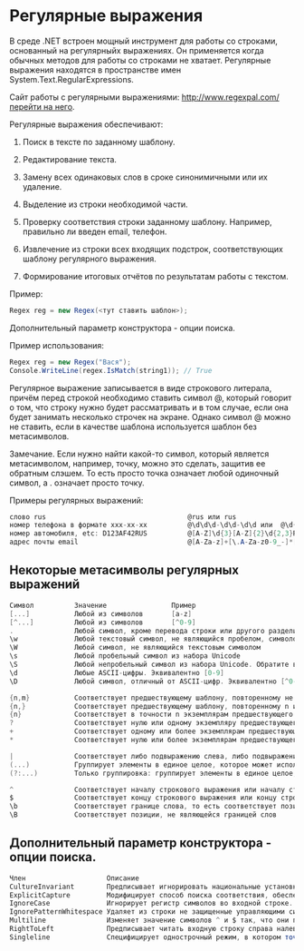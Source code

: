 # Регулярные выражения

В среде .NET встроен мощный инструмент для работы со строками, основанный на регулярныйх выражениях. Он применяется когда обычных методов для работы со строками не хватает. Регулярные выражения находятся в пространстве имен System.Text.RegularExpressions.

Сайт работы с регулярными выражениями: http://www.regexpal.com/ [перейти на него](http://www.regexpal.com/). 

Регулярные выражения обеспечивают:

1. Поиск в тексте по заданному шаблону.

2. Редактирование текста.

3. Замену всех одинаковых слов в сроке синонимичными или их удаление.

4. Выделение из строки необходимой части. 

5. Проверку соответствия строки заданному шаблону. Например, правильно ли введен email, телефон.

6. Извлечение из строки всех входящих подстрок, соответствующих шаблону регулярного выражения.

7. Формирование итоговых отчётов по результатам работы с текстом.

Пример:
```csharp
Regex reg = new Regex(<тут ставить шаблон>);
```
Дополнительный параметр конструктора - опции поиска.

Пример использования:
```csharp
Regex reg = new Regex("Вася");
Console.WriteLine(regex.IsMatch(string1)); // True
```
Регулярное выражение записывается в виде строкового литерала, причём перед строкой необходимо ставить символ @, который говорит о том, что строку нужно будет рассматривать и в том случае, если она будет занимать несколько строчек на экране. Однако символ @ можно не ставить, если в качестве шаблона используется шаблон без метасимволов.

Замечание. Если нужно найти какой-то символ, который является метасимволом, например, точку, можно это сделать, защитив ее обратным слэшем. То есть просто точка означает любой одиночный символ, а \. означает просто точку.

Примеры регулярных выражений:
```csharp
слово rus                                   @rus или rus
номер телефона в формате xxx-xx-xx 	        @\d\d\d-\d\d-\d\d или  @\d{3}(-\d\d){2}
номер автомобиля, etc: D123AF42RUS          @[A-Z]\d{3}[A-Z]{2}\d{2,3}RUS
адрес почты email                           @[A-Za-z]+[\.A-Za-z0-9_-]*[A-Za-z0-9]+@[A-Za-z0-9]+\.[A-Za-z]{2,6}
```

## Некоторые метасимволы регулярных выражений
```csharp
Символ          Значение                Пример
[...]           Любой из символов       [a-z]
[^...]          Любой из символов       [^0-9]
.               Любой символ, кроме перевода строки или другого разделителя Unicode-строки
\w              Любой текстовый символ, не являющийся пробелом, символом табуляции и т.п.
\W              Любой символ, не являющийся текстовым символом
\s              Любой пробельный символ из набора Unicode
\S              Любой непробельный символ из набора Unicode. Обратите внимание, что символы \w и \S — это не одно и то же
\d              Любые ASCII-цифры. Эквивалентно [0-9]
\D              Любой символ, отличный от ASCII-цифр. Эквивалентно [^0-9]

{n,m}           Соответствует предшествующему шаблону, повторенному не менее n и не более m раз     s{2,4}
{n,}            Соответствует предшествующему шаблону, повторенному n или более раз s{1,}
{n}             Соответствует в точности n экземплярам предшествующего шаблона      s{2}
?               Соответствует нулю или одному экземпляру предшествующего шаблона; предшествующий шаблон является необязательным         Эквивалентно {0,1}
+               Соответствует одному или более экземплярам предшествующего шаблона      Эквивалентно {1,}
*               Соответствует нулю или более экземплярам предшествующего шаблона        Эквивалентно {0,}

|               Соответствует либо подвыражению слева, либо подвыражению справа (аналог логической операции ИЛИ)
(...)           Группирует элементы в единое целое, которое может использоваться с символами *, +, ?, | и т.п.; также запоминает символы, соответствующие этой группе для использования в последующих ссылках
(?:...)         Только группировка: группирует элементы в единое целое, но не запоминает символы, соответствующие этой группе

^               Соответствует началу строкового выражения или началу строки при многострочном поиске            ^Hello
$               Соответствует концу строкового выражения или концу строки при многострочном поиске              Hello$
\b              Соответствует границе слова, то есть соответствует позиции между символом \w и символом \W или между символом \w и началом или концом строки            \b(my)\b
\B              Соответствует позиции, не являющейся границей слов      \B(ld)\b
```

## Дополнительный параметр конструктора - опции поиска.
```csharp
Член                    Описание
CultureInvariant        Предписывает игнорировать национальные установки строки.
ExplicitCapture         Модифицирует способ поиска соответствия, обеспечивая только буквальное соответствие.
IgnoreCase              Игнорирует регистр символов во входной строке.
IgnorePatternWhitespace Удаляет из строки не защищенные управляющими символами пробелы и разрешает комментарии, начинающиеся со знака фунта или хеша.
Multiline               Изменяет значение символов ^ и $ так, что они применяются к началу и концу каждой строки, а не только к началу и концу всего входного текста.
RightToLeft             Предписывает читать входную строку справа налево вместо направления по умолчанию — слева направо (удобно для некоторых азиатских и других языков, которые читаются в таком направлении).
Singleline              Специфицирует однострочный режим, в котором точка (.) символизирует соответствие любому символу.
```

